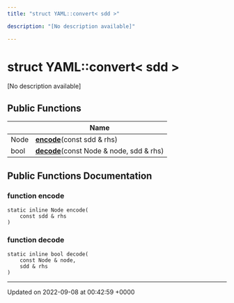```yaml
---
title: "struct YAML::convert< sdd >"

description: "[No description available]"

---
```


# struct YAML::convert< sdd >



[No description available]

## Public Functions

|                | Name           |
| -------------- | -------------- |
| Node | **[encode](/documentation/code/classes/structyaml_1_1convert_3_01sdd_01_4/#function-encode)**(const sdd & rhs) |
| bool | **[decode](/documentation/code/classes/structyaml_1_1convert_3_01sdd_01_4/#function-decode)**(const Node & node, sdd & rhs) |

## Public Functions Documentation

### function encode

```
static inline Node encode(
    const sdd & rhs
)
```


### function decode

```
static inline bool decode(
    const Node & node,
    sdd & rhs
)
```


-------------------------------

Updated on 2022-09-08 at 00:42:59 +0000